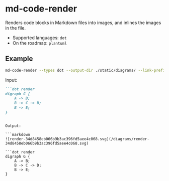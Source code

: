 # md-code-render

Renders code blocks in Markdown files into images, and inlines the images in the file.

- Supported languages: `dot`
- On the roadmap: `plantuml`

## Example

```bash
md-code-render --types dot --output-dir ./static/diagrams/ --link-prefix "./diagrams/" ./file.md
```

Input:


```markdown
```dot render
digraph G {
    A -> B;
    B -> C -> D;
    B -> E;
}
```
```

Output:

```markdown
![render-34d8458eb066b9b3ac396fd5aee4c068.svg](/diagrams/render-34d8458eb066b9b3ac396fd5aee4c068.svg)

```dot render
digraph G {
    A -> B;
    B -> C -> D;
    B -> E;
}
```
```
